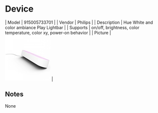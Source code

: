 
# Device

| Model | 915005733701  |
| Vendor  | Philips  |
| Description | Hue White and color ambiance Play Lightbar |
| Supports | on/off, brightness, color temperature, color xy, power-on behavior |
| Picture | ![../images/devices/915005733701.jpg](../images/devices/915005733701.jpg) |

## Notes

None
